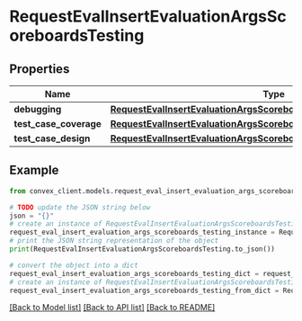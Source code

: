# RequestEvalInsertEvaluationArgsScoreboardsTesting


## Properties

Name | Type | Description | Notes
------------ | ------------- | ------------- | -------------
**debugging** | [**RequestEvalInsertEvaluationArgsScoreboardsCommunicationClarification**](RequestEvalInsertEvaluationArgsScoreboardsCommunicationClarification.md) |  | 
**test_case_coverage** | [**RequestEvalInsertEvaluationArgsScoreboardsCommunicationClarification**](RequestEvalInsertEvaluationArgsScoreboardsCommunicationClarification.md) |  | 
**test_case_design** | [**RequestEvalInsertEvaluationArgsScoreboardsCommunicationClarification**](RequestEvalInsertEvaluationArgsScoreboardsCommunicationClarification.md) |  | 

## Example

```python
from convex_client.models.request_eval_insert_evaluation_args_scoreboards_testing import RequestEvalInsertEvaluationArgsScoreboardsTesting

# TODO update the JSON string below
json = "{}"
# create an instance of RequestEvalInsertEvaluationArgsScoreboardsTesting from a JSON string
request_eval_insert_evaluation_args_scoreboards_testing_instance = RequestEvalInsertEvaluationArgsScoreboardsTesting.from_json(json)
# print the JSON string representation of the object
print(RequestEvalInsertEvaluationArgsScoreboardsTesting.to_json())

# convert the object into a dict
request_eval_insert_evaluation_args_scoreboards_testing_dict = request_eval_insert_evaluation_args_scoreboards_testing_instance.to_dict()
# create an instance of RequestEvalInsertEvaluationArgsScoreboardsTesting from a dict
request_eval_insert_evaluation_args_scoreboards_testing_from_dict = RequestEvalInsertEvaluationArgsScoreboardsTesting.from_dict(request_eval_insert_evaluation_args_scoreboards_testing_dict)
```
[[Back to Model list]](../README.md#documentation-for-models) [[Back to API list]](../README.md#documentation-for-api-endpoints) [[Back to README]](../README.md)


